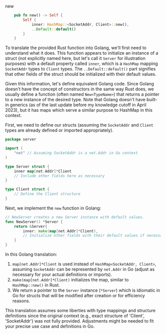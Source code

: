 new

```rust
    pub fn new() -> Self {
        Self {
            inner: HashMap::<SocketAddr, Client>::new(),
            ..Default::default()
        }
    }
```


To translate the provided Rust function into Golang, we'll first need to understand what it does. This function appears to initialize an instance of a struct (not explicitly named here, but let's call it `Server` for illustration purposes) with a default property called `inner`, which is a `HashMap` mapping `SocketAddr` types to `Client` types. The `..Default::default()` part signifies that other fields of the struct should be initialized with their default values.

Given this information, let's define equivalent Golang code. Since Golang doesn't have the concept of constructors in the same way Rust does, we usually define a function (often named `New<TypeName>`) that returns a pointer to a new instance of the desired type. Note that Golang doesn't have built-in generics (as of the last update before my knowledge cutoff in April 2023), but it has maps which serve a similar purpose to HashMap in this context.

First, we need to define our structs (assuming the `SocketAddr` and `Client` types are already defined or imported appropriately).

```go
package server

import (
    "net" // Assuming SocketAddr is a net.Addr in Go context
)

type Server struct {
    inner map[net.Addr]*Client
    // Include other fields here as necessary
}

type Client struct {
    // Define the Client structure
}
```

Next, we implement the `new` function in Golang:

```go
// NewServer creates a new Server instance with default values.
func NewServer() *Server {
    return &Server{
        inner: make(map[net.Addr]*Client),
        // Initialize other fields with their default values if necessary
    }
}
```

In this Golang translation:

1. `map[net.Addr]*Client` is used instead of `HashMap<SocketAddr, Client>`, assuming `SocketAddr` can be represented by `net.Addr` in Go (adjust as necessary for your actual definitions or imports).
2. `make(map[net.Addr]*Client)` initializes the map, similar to `HashMap::new()` in Rust.
3. We return a pointer to the `Server` instance (`*Server`) which is idiomatic in Go for structs that will be modified after creation or for efficiency reasons.

This translation assumes some liberties with type mappings and structure definitions since the original context (e.g., exact structure of 'Client', 'SocketAddr') was not fully provided. Adjustments might be needed to fit your precise use case and definitions in Go.